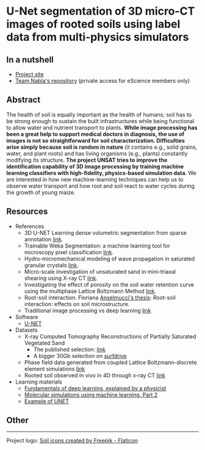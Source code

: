 # U-Net segmentation of 3D micro-CT images of rooted soils using label data from multi-physics simulators


## In a nutshell

- [Project site](https://research-software-directory.org/projects/unsat)
- [Team Nabla's repository](https://github.com/Team-Nabla/UNSAT) (private access for eScience members only)

## Abstract

The health of soil is equally important as the health of humans; soil has to be strong enough to sustain the  built infrastructures while being functional to allow water and nutrient transport to plants. **While image processing has been a great help to support medical doctors in diagnosis, the use of images is not so straightforward for soil characterization. Difficulties arise simply because soil is random in nature** (it contains e.g., solid grains, water, and plant roots) and has living organisms (e.g., plants) constantly modifying its structure. **The project UNSAT tries to improve the identification capability of 3D image processing by training machine learning classifiers with high-fidelity, physics-based simulation data**. We are interested in how new machine-learning techniques can help us to observe water transport and how root and soil react to water cycles during the growth of young maize.

## Resources

- References
	- 3D U-NET Learning dense volumetric segmentation from sparse annotation [link](https://arxiv.org/abs/1606.06650).
	- Trainable Weka Segmentation: a machine learning tool for microscopy pixel classification [link](10.1093/bioinformatics/btx180).
	- Hydro-micromechanical modeling of wave propagation in saturated granular crystals [link](https://onlinelibrary.wiley.com/doi/10.1002/nag.2920).
	- Micro-scale investigation of unsaturated sand in mini-triaxal shearing using X-ray CT [link](https://doi.org/10.1680/jgele.18.00214).
	- Investigating the effect of porosity on the soil water retention curve using the multiphase Lattice Boltzmann Method [link](https://doi.org/10.1051/epjconf/202124909007).
	- Root-soil interaction. Floriana [Anselmucci's thesis](https://research.utwente.nl/files/282568772/ANSELMUCCI_2020_archivage.pdf): Root-soil interaction: effects on soil microstructure.
	- Traditional image processing vs deep learning [link](https://www.imveurope.com/sites/default/files/content/white-paper/pdfs/HCL_IMVE_WP-ImageProcessing_vs_DL.pdf)
- Software
	- [U-NET](https://lmb.informatik.uni-freiburg.de/people/ronneber/u-net/)
- Datasets
	- X-ray Computed Tomography Reconstructions of Partially Saturated  Vegetated Sand 
        - The published selection: [link](https://doi.org/10.4121/21294510.v1)
        - A bigger 30Gb selection on [surfdrive](https://surfdrive.surf.nl/files/index.php/s/ctJGysS6crTiAsO)
	- Phase field data generated from coupled Lattice Boltzmann-discrete element simulations [link](https://doi.org/10.4121/21272874)
	- Rooted soil observed in vivo in 4D through x-ray CT [link](https://github.com/FloAns/Rooted_Soil-Tomograph_Image-Processing)
- Learning materials
	- [Fundamentals of deep learning, explained by a physicist](http://neuralnetworksanddeeplearning.com/)
	- [Molecular simulations using machine learning. Part 2](https://medium.com/escience-center/molecular-simulations-using-machine-learning-part-2-1d647acd242c)
	- [Example of UNET](https://keras.io/examples/vision/oxford_pets_image_segmentation/)

## Other

---
Project logo: <a href="https://www.flaticon.com/free-icons/soil" title="soil icons">Soil icons created by Freepik - Flaticon</a>
